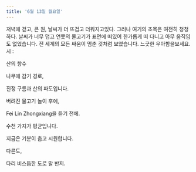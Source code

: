 ```yaml
---
title: '6월 13일 월요일'
---
```

저녁에 걷고, 큰 원, 날씨가 더 뜨겁고 더워지고있다. 그러나 여기의 초목은 여전히 ​​청청하다. 날씨가 너무 덥고 연못의 물고기가 표면에 떠있어 한가롭게 떠 다니고 아무 움직임도 없었습니다. 전 세계의 모든 싸움이 멈춘 것처럼 보였습니다. 느긋한 우아함을보세요. 시 :

산의 향수

나무에 감기 경로,

진정 구름과 산의 파도입니다.

버려진 물고기 놀이 후에,

Fei Lin Zhongxiang을 듣기 전에.

수천 가지가 평균입니다.

지금은 기분이 춥고 시원합니다.

다른도,

다리 비스듬한 도로 말 반지.

